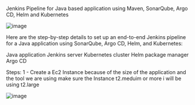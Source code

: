 Jenkins Pipeline for Java based application using Maven, SonarQube, Argo CD, Helm and Kubernetes

![image](https://github.com/rogerbarrow/CI-CD-pipeline-jenkins-Docker/assets/46138186/0183ac53-6a9a-4efd-9197-71fed36bb4cf)

Here are the step-by-step details to set up an end-to-end Jenkins pipeline for a Java application using SonarQube, Argo CD, Helm, and Kubernetes:

Java application 
Jenkins server
Kubernetes cluster
Helm package manager
Argo CD

Steps: 1 - Create a Ec2 Instance because of the size of the application and the tool we are using make sure the Instance t2.meduim or more i will be using t2.large 

![image](https://github.com/rogerbarrow/CI-CD-pipeline-jenkins-Docker/assets/46138186/e2d7dfb5-0590-4873-b496-ddff02e1aab0)
